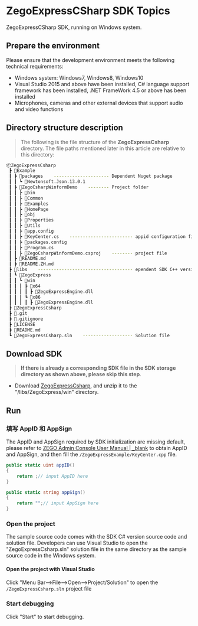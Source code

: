# ZegoExpressCSharp SDK Topics

ZegoExpressCSharp SDK, running on Windows system.

## Prepare the environment

Please ensure that the development environment meets the following technical requirements:

* Windows system: Windows7, Windows8, Windows10
* Visual Studio 2015 and above have been installed, C# language support framework has been installed, .NET FrameWork 4.5 or above has been installed
* Microphones, cameras and other external devices that support audio and video functions

## Directory structure description

> The following is the file structure of the **ZegoExpressCsharp** directory. The file paths mentioned later in this article are relative to this directory:

```bash
📦ZegoExpressCsharp
 ┣ 📂Example
 ┃ ┣ 📂packages    --------------------- Dependent Nuget package
 ┃ ┃ ┗ 📂Newtonsoft.Json.13.0.1
 ┃ ┣ 📂ZegoCsharpWinformDemo    -------- Project folder
 ┃ ┃ ┣ 📂bin
 ┃ ┃ ┣ 📂Common
 ┃ ┃ ┣ 📂Examples
 ┃ ┃ ┣ 📂HomePage
 ┃ ┃ ┣ 📂obj
 ┃ ┃ ┣ 📂Properties
 ┃ ┃ ┣ 📂Utils
 ┃ ┃ ┣ 📜app.config
 ┃ ┃ ┣ 📜KeyCenter.cs    ------------------------ appid configuration file
 ┃ ┃ ┣ 📜packages.config
 ┃ ┃ ┣ 📜Program.cs
 ┃ ┃ ┣ 📜ZegoCsharpWinformDemo.csproj    -------- project file
 ┃ ┣ 📜README.md
 ┃ ┣ 📜README.ZH.md
 ┣ 📂libs    ------------------------------------ ependent SDK C++ version of the .dll library file
 ┃ ┗ 📂ZegoExpress
 ┃ ┃ ┗ 📂win
 ┃ ┃ ┃ ┣ 📂x64
 ┃ ┃ ┃ ┃ ┣ 📜ZegoExpressEngine.dll
 ┃ ┃ ┃ ┗ 📂x86
 ┃ ┃ ┃ ┃ ┣ 📜ZegoExpressEngine.dll
 ┣ 📂ZegoExpressCsharp
 ┣ 📜.git
 ┣ 📜.gitignore
 ┣ 📜LICENSE
 ┣ 📜README.md
 ┗ 📜ZegoExpressCsharp.sln    ------------------- Solution file
```

## Download SDK

> **If there is already a corresponding SDK file in the SDK storage directory as shown above, please skip this step**.

* Download [ZegoExpressCsharp](https://storage.zego.im/express/video/windows/zego-express-video-windows.zip), and unzip it to the "/libs/ZegoExpress/win" directory.

## Run

### 填写 AppID 和 AppSign

The AppID and AppSign required by SDK initialization are missing default, please refer to [ZEGO Admin Console User Manual \| _blank](https://doc-en.zego.im/en/1271.html) to obtain AppID and AppSign, and then fill the `/ZegoExpressExample/KeyCenter.cpp` file.

```c#
public static uint appID()
{
    return ;// input AppID here
}

public static string appSign()
{
    return "";// input AppSign here
}
```

### Open the project

The sample source code comes with the SDK C# version source code and solution file. Developers can use Visual Studio to open the "ZegoExpressCsharp.sln" solution file in the same directory as the sample source code in the Windows system.

#### Open the project with Visual Studio

Click "Menu Bar-->File-->Open-->Project/Solution" to open the `/ZegoExpressCsharp.sln` project file

### Start debugging

Click "Start" to start debugging.
